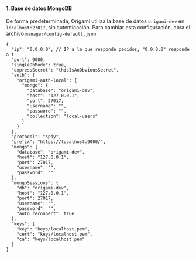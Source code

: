 #### 1. Base de datos MongoDB

De forma predeterminada, Origami utiliza la base de datos `origami-dev` en `localhost:27017`, sin autenticación.
Para cambiar esta configuración, abra el archivo `manager/config-default.json`


```
{
  "ip": "0.0.0.0", // IP a la que responde pedidos, "0.0.0.0" responde a t
  "port": 9000,
  "singleDbMode": true,
  "expressSecret": "thisIsAnObviousSecret",
  "auth": {
    "origami-auth-local": {
      "mongo": {
        "database": "origami-dev",
        "host": "127.0.0.1",
        "port": 27017,
        "username": "",
        "password": "",
        "collection": "local-users"
      }
    }
  },
  "protocol": "spdy",
  "prefix": "https://localhost:9000/",
  "mongo": {
    "database": "origami-dev",
    "host": "127.0.0.1",
    "port": 27017,
    "username": "",
    "password": ""
  },
  "mongoSessions": {
    "db": "origami-dev",
    "host": "127.0.0.1",
    "port": 27017,
    "username": "",
    "password": "",
    "auto_reconnect": true
  },
  "keys": {
    "key": "keys/localhost.pem",
    "cert": "keys/localhost.pem",
    "ca": "keys/localhost.pem"
  }
}
```